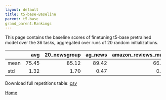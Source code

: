 ```yaml
---
layout: default
title: t5-base-Baseline
parent: t5-base
grand_parent:Rankings
---
```

This page contains the baseline scores of finetuning t5-base pretrained model over the 36 tasks,
aggregated over runs of 20 random initializations.
<br>

|      |   avg |   20_newsgroup |   ag_news |   amazon_reviews_multi |   anli |   boolq |    cb |   cola |   copa |   dbpedia |   esnli |   financial_phrasebank |   imdb |   isear |   mnli |   mrpc |   multirc |   poem_sentiment |   qnli |   qqp |   rotten_tomatoes |   rte |   sst2 |   sst_5bins |   stsb |   trec_coarse |   trec_fine |   tweet_ev_emoji |   tweet_ev_emotion |   tweet_ev_hate |   tweet_ev_irony |   tweet_ev_offensive |   tweet_ev_sentiment |   wic |   wnli |   wsc |   yahoo_answers |
|:-----|------:|---------------:|----------:|-----------------------:|-------:|--------:|------:|-------:|-------:|----------:|--------:|-----------------------:|-------:|--------:|-------:|-------:|----------:|-----------------:|-------:|------:|------------------:|------:|-------:|------------:|-------:|--------------:|------------:|-----------------:|-------------------:|----------------:|-----------------:|---------------------:|---------------------:|------:|-------:|------:|----------------:|
| mean | 75.45 |          85.12 |     89.42 |                  66.54 |  47.05 |   76.66 | 75.54 |  81.91 |  49.65 |     76.41 |   89.72 |                  85.30 |  92.33 |   71.28 |  83.80 |  85.66 |     60.28 |            74.42 |  90.38 | 88.94 |             88.61 | 73.68 |  93.84 |       55.55 |  85.31 |         97.21 |       92.33 |            44.88 |              79.51 |           52.74 |            73.74 |                84.03 |                70.21 | 67.19 |  55.35 | 60.00 |           71.59 |
| std  |  1.32 |           1.70 |      0.47 |                   0.45 |   4.21 |    5.89 | 19.57 |   0.64 |   4.58 |      1.16 |    2.59 |                   1.29 |   1.14 |    1.25 |   8.47 |   4.78 |      1.52 |            26.17 |   8.39 |  4.78 |              0.37 |  6.02 |   0.46 |        0.59 |   9.02 |          2.66 |        0.70 |             2.82 |               9.72 |            1.06 |             8.74 |                 0.57 |                 0.39 |  3.91 |   2.33 |  5.01 |            0.39 |

Download full repetitions table: [csv](./results/models_results_t5_base_pretrain.csv)

[Home](.)